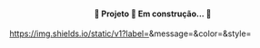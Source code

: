 <h4 align="center"> 
	🚧  Projeto 🚀 Em construção...  🚧
</h4>

https://img.shields.io/static/v1?label=<LABEL>&message=<MESSAGE>&color=<COLOR>&style=<STYLE>&logo=<LOGO>

<!-- PROJECT LOGO -->
<br />
<p align="center">
  <a href="https://github.com/othneildrew/Best-README-Template">
    <img src="https://www.flaticon.com/svg/vstatic/svg/2991/2991473.svg?token=exp=1617544882~hmac=8b2bae00d811c3a46aebc6aa5d38b107" alt="Logo" width="80" height="80">
  </a>

  <h3 align="center">E-commerce</h3>

  <p align="center">
   Projeto feito com base na playlist E-commerce com django
    <br />
    <a href="https://www.youtube.com/watch?v=NZd386TfzcM&list=PLvS2JoIlSA4BF1BBeYUCRbusX5r8ppWjW&ab_channel=FabioRuicci"><strong>Playlist »</strong></a>
